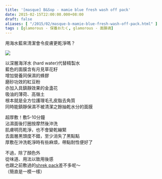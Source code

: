 ```yaml
---
title: '[masque] B&Sop - mamie blue fresh wash off pack'
date: 2015-02-15T22:00:00.000+08:00
draft: false
aliases: [ "/2015/02/masque-b-mamie-blue-fresh-wash-off-pack.html" ]
tags : [glamorous - 保養おたく, glamorous - 面膜魂]
---
```


用海水藍來清潔會令皮膚更乾淨嗎？  

[![](https://farm9.staticflickr.com/8606/16351222539_b19b7030c3_z.jpg)](https://farm9.staticflickr.com/8606/16351222539_b19b7030c3_z.jpg)

以深層海洋水 (hard water)代替精製水  
藍色的面膜含有月見草花籽  
增加營養同保濕的蜂膠  
磨砂功效的紅豆粉  
亦加入具鎮靜效果的金盞花  
吸油的薄荷、高嶺土  
根本就是全方位護理毛孔皮脂去角質  
同時能鎮靜保濕不被清潔之餘抽乾水分的面膜  
  
超厚敷！敷5-10分鐘  
沾濕面後打圈按摩然後沖洗  
肌膚明亮乾淨，也不會變乾繃緊  
去面層黑頭度不錯，至少消失了黑點點  
厚敷在沖洗乾淨時有些麻煩，帶點耐性便好了  
  
不過，除了顏色外  
從味道、用法以致用後感  
也跟之前敷過的[shrek pack](http://www.hidie.net/2014/11/masque-olive-young-x-shrek-im-real.html)差不多呢～  
（簡直是一模一樣）